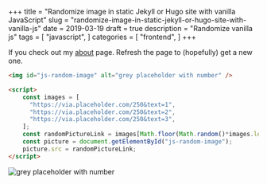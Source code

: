 +++
title = "Randomize image in static Jekyll or Hugo site with vanilla JavaScript"
slug = "randomize-image-in-static-jekyll-or-hugo-site-with-vanilla-js"
date = 2019-03-19
draft = true
description = "Randomize vanilla js"
tags = [
    "javascript",
]
categories = [
    "frontend",
]
+++

If you check out my [about](/about) page. Refresh the page to (hopefully) get a new one.

```html
<img id="js-random-image" alt="grey placeholder with number" />

<script>
    const images = [
      "https://via.placeholder.com/250&text=1",
      "https://via.placeholder.com/250&text=2",
      "https://via.placeholder.com/250&text=3",
    ];
    const randomPictureLink = images[Math.floor(Math.random()*images.length)];
    const picture = document.getElementById("js-random-image");
    picture.src = randomPictureLink;
</script>
```

<img id="js-random-image" alt="grey placeholder with number" />

<script>
    const images = [
      "https://via.placeholder.com/250&text=1",
      "https://via.placeholder.com/250&text=2",
      "https://via.placeholder.com/250&text=3",
    ];
    const randomPictureLink = images[Math.floor(Math.random()*images.length)];
    const picture = document.getElementById("js-random-image");
    picture.src = randomPictureLink;
</script>
